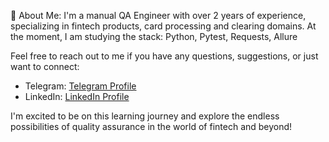 👋 About Me: I'm a manual QA Engineer with over 2 years of experience, specializing in fintech products, card processing and clearing domains. At the moment, I am studying the stack: Python, Pytest, Requests, Allure

Feel free to reach out to me if you have any questions, suggestions, or just want to connect:

- Telegram: [Telegram Profile](https://t.me/Drop_table_1)
- LinkedIn: [LinkedIn Profile](https://www.linkedin.com/in/evgenii-durin-862474208/)


I'm excited to be on this learning journey and explore the endless possibilities of quality assurance in the world of fintech and beyond!
